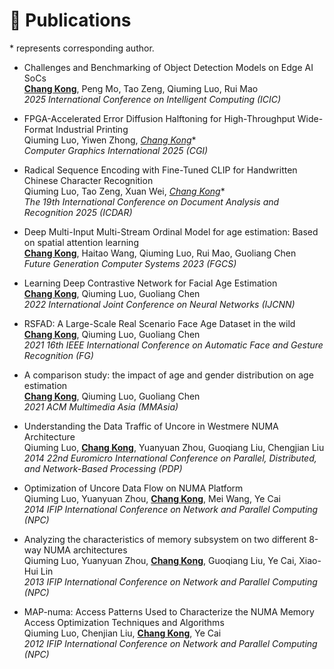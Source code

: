 <span id="publications"></span>

# 📝 Publications
\* represents corresponding author.
- Challenges and Benchmarking of Object Detection Models on Edge AI SoCs<br/>
  **<u>Chang Kong</u>**, Peng Mo, Tao Zeng, Qiuming Luo, Rui Mao<br/>
  *2025 International Conference on Intelligent Computing (ICIC)*

- FPGA-Accelerated Error Diffusion Halftoning for High-Throughput Wide-Format Industrial Printing<br/>
  Qiuming Luo, Yiwen Zhong, **<u>Chang Kong*</u>**<br/>
  *Computer Graphics International 2025 (CGI)*

- Radical Sequence Encoding with Fine-Tuned CLIP for Handwritten Chinese Character Recognition<br/>
  Qiuming Luo, Tao Zeng, Xuan Wei, **<u>Chang Kong*</u>**<br/>
  *The 19th International Conference on Document Analysis and Recognition 2025 (ICDAR)*

- Deep Multi-Input Multi-Stream Ordinal Model for age estimation: Based on spatial attention learning<br/>
  **<u>Chang Kong</u>**, Haitao Wang, Qiuming Luo, Rui Mao, Guoliang Chen<br/>
  *Future Generation Computer Systems 2023 (FGCS)*

- Learning Deep Contrastive Network for Facial Age Estimation<br/>
  **<u>Chang Kong</u>**, Qiuming Luo, Guoliang Chen<br/>
  *2022 International Joint Conference on Neural Networks (IJCNN)*

- RSFAD: A Large-Scale Real Scenario Face Age Dataset in the wild<br/>
  **<u>Chang Kong</u>**, Qiuming Luo, Guoliang Chen<br/>
  *2021 16th IEEE International Conference on Automatic Face and Gesture Recognition (FG)*

- A comparison study: the impact of age and gender distribution on age estimation<br/>
  **<u>Chang Kong</u>**, Qiuming Luo, Guoliang Chen<br/>
  *2021 ACM Multimedia Asia (MMAsia)*

- Understanding the Data Traffic of Uncore in Westmere NUMA Architecture<br/>
  Qiuming Luo, **<u>Chang Kong</u>**, Yuanyuan Zhou, Guoqiang Liu, Chengjian Liu<br/>
  *2014 22nd Euromicro International Conference on Parallel, Distributed, and Network-Based Processing (PDP)*

- Optimization of Uncore Data Flow on NUMA Platform<br/>
  Qiuming Luo, Yuanyuan Zhou, **<u>Chang Kong</u>**, Mei Wang, Ye Cai<br/>
  *2014 IFIP International Conference on Network and Parallel Computing (NPC)*

- Analyzing the characteristics of memory subsystem on two different 8-way NUMA architectures<br/>
  Qiuming Luo, Yuanyuan Zhou, **<u>Chang Kong</u>**, Guoqiang Liu, Ye Cai, Xiao-Hui Lin<br/>
  *2013 IFIP International Conference on Network and Parallel Computing (NPC)*

- MAP-numa: Access Patterns Used to Characterize the NUMA Memory Access Optimization Techniques and Algorithms<br/>
  Qiuming Luo, Chenjian Liu, **<u>Chang Kong</u>**, Ye Cai<br/>
  *2012 IFIP International Conference on Network and Parallel Computing (NPC)*

